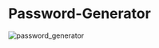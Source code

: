 # Password-Generator
![password_generator](https://github.com/AnmolSingla23/Password-Generator/assets/99980339/7c5fb486-642f-490c-a80c-687e96edc846)
